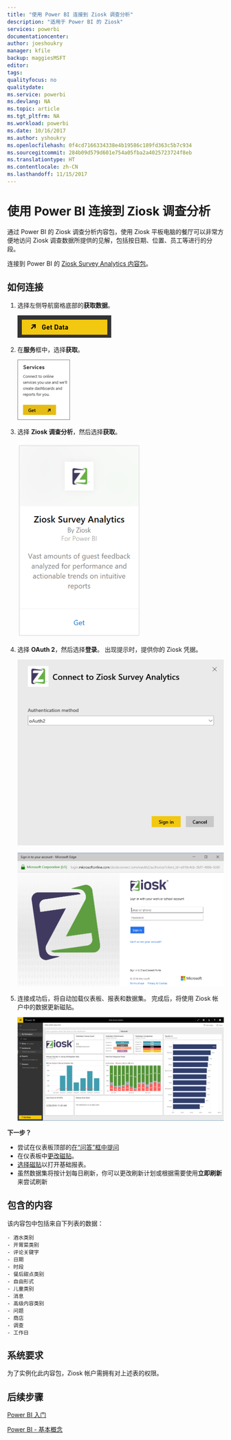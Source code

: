 ```yaml
---
title: "使用 Power BI 连接到 Ziosk 调查分析"
description: "适用于 Power BI 的 Ziosk"
services: powerbi
documentationcenter: 
author: joeshoukry
manager: kfile
backup: maggiesMSFT
editor: 
tags: 
qualityfocus: no
qualitydate: 
ms.service: powerbi
ms.devlang: NA
ms.topic: article
ms.tgt_pltfrm: NA
ms.workload: powerbi
ms.date: 10/16/2017
ms.author: yshoukry
ms.openlocfilehash: 0f4cd7166334338e4b19586c189fd363c5b7c934
ms.sourcegitcommit: 284b09d579d601e754a05fba2a4025723724f8eb
ms.translationtype: HT
ms.contentlocale: zh-CN
ms.lasthandoff: 11/15/2017
---
```

# <a name="connect-to-ziosk-survey-analytics-with-power-bi"></a>使用 Power BI 连接到 Ziosk 调查分析
通过 Power BI 的 Ziosk 调查分析内容包，使用 Ziosk 平板电脑的餐厅可以非常方便地访问 Ziosk 调查数据所提供的见解，包括按日期、位置、员工等进行的分段。

连接到 Power BI 的 [Ziosk Survey Analytics 内容包](https://app.powerbi.com/getdata/services/ziosk-survey-analytics)。

## <a name="how-to-connect"></a>如何连接
1. 选择左侧导航窗格底部的**获取数据**。  
   
    ![](media/service-connect-to-ziosk/getdata.png)
2. 在**服务**框中，选择**获取**。  
   
    ![](media/service-connect-to-ziosk/services.png)
3. 选择 **Ziosk 调查分析**，然后选择**获取**。  
   
    ![](media/service-connect-to-ziosk/ziosk.png)
4. 选择 **OAuth 2**，然后选择**登录**。 出现提示时，提供你的 Ziosk 凭据。
   
    ![](media/service-connect-to-ziosk/creds.png)
   
    ![](media/service-connect-to-ziosk/creds2.png)
5. 连接成功后，将自动加载仪表板、报表和数据集。 完成后，将使用 Ziosk 帐户中的数据更新磁贴。
   
    ![](media/service-connect-to-ziosk/dashboard.png)

**下一步？**

* 尝试在仪表板顶部的[在“问答”框中提问](service-q-and-a.md)
* 在仪表板中[更改磁贴](service-dashboard-edit-tile.md)。
* [选择磁贴](service-dashboard-tiles.md)以打开基础报表。
* 虽然数据集将按计划每日刷新，你可以更改刷新计划或根据需要使用**立即刷新**来尝试刷新

## <a name="whats-included"></a>包含的内容
该内容包中包括来自下列表的数据：  

    - 酒水类别  
    - 开胃菜类别  
    - 评论关键字  
    - 日期  
    - 时段  
    - 餐后甜点类别  
    - 自由形式  
    - 儿童类别  
    - 消息  
    - 高级内容类别  
    - 问题  
    - 商店  
    - 调查  
    - 工作日  


## <a name="system-requirements"></a>系统要求
为了实例化此内容包，Ziosk 帐户需拥有对上述表的权限。

## <a name="next-steps"></a>后续步骤
[Power BI 入门](service-get-started.md)

[Power BI - 基本概念](service-basic-concepts.md)

